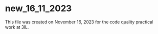 # new_16_11_2023
This file was created on November 16, 2023 for the code quality practical work at 3IL.
